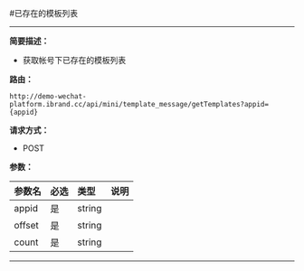 
#已存在的模板列表
 ****

**简要描述：**


- 获取帐号下已存在的模板列表


**路由：**

```
http://demo-wechat-platform.ibrand.cc/api/mini/template_message/getTemplates?appid={appid}

```
**请求方式：**
- POST

**参数：**

|参数名|必选|类型|说明|
|:----    |:---|:----- |-----   |
|appid |是  |string |  |
|offset |是  |string |  |
|count |是  |string |  |

 ****



